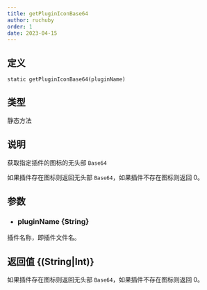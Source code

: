 ```yaml
---
title: getPluginIconBase64
author: ruchuby
order: 1
date: 2023-04-15
---
```


## 定义

```ahk
static getPluginIconBase64(pluginName)
```

## 类型

静态方法

## 说明

获取指定插件的图标的无头部 `Base64`

如果插件存在图标则返回无头部 `Base64`，如果插件不存在图标则返回 0。

## 参数

- ### pluginName \{String\}

插件名称，即插件文件名。

## 返回值 \{(String|Int)\}

如果插件存在图标则返回无头部 `Base64`，如果插件不存在图标则返回 0。